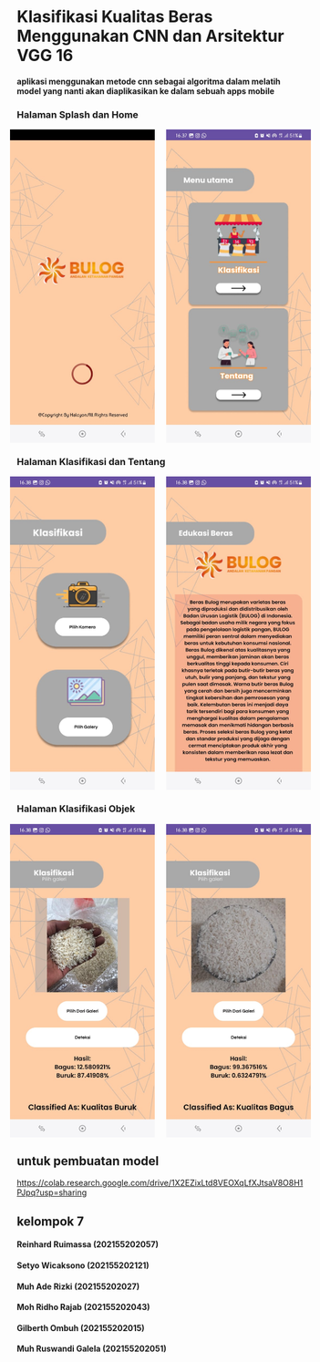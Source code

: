 # Klasifikasi Kualitas Beras Menggunakan CNN dan Arsitektur VGG 16
#### aplikasi menggunakan metode cnn sebagai algoritma dalam melatih model yang nanti akan diaplikasikan ke dalam sebuah apps mobile



### Halaman Splash dan Home

<div style="display: flex; justify-content: center;">
    <img src="app/src/main/splash.jpeg" alt="splash" width="300" height="550" style="margin-right: 20px;">
    <img src="app/src/main/home.jpeg" alt="home" width="300" height="550">
</div>

### Halaman Klasifikasi dan Tentang

<div style="display: flex; justify-content: center;">
    <img src="app/src/main/klasifikasi.jpeg" alt="splash" width="300" height="550" style="margin-right: 20px;">
    <img src="app/src/main/tentang.jpeg" alt="home" width="300" height="550">
</div>

### Halaman Klasifikasi Objek

<div style="display: flex; justify-content: center;">
    <img src="app/src/main/klasifikasi_jelek.jpeg" alt="splash" width="300" height="550" style="margin-right: 20px;">
    <img src="app/src/main/klasifikasi_bagus.jpeg" alt="home" width="300" height="550">
</div>

## untuk pembuatan model 
https://colab.research.google.com/drive/1X2EZixLtd8VEOXqLfXJtsaV8O8H1PJpq?usp=sharing

## kelompok 7
#### Reinhard Ruimassa (202155202057)
#### Setyo Wicaksono (202155202121)
#### Muh Ade Rizki (202155202027)
#### Moh Ridho Rajab (202155202043)
#### Gilberth Ombuh (202155202015)
#### Muh Ruswandi Galela (202155202051)

